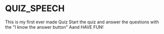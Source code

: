 # QUIZ_SPEECH
This is my first ever made Quiz
Start the quiz and answer the questions with the "I know the answer button"
Aand HAVE FUN!